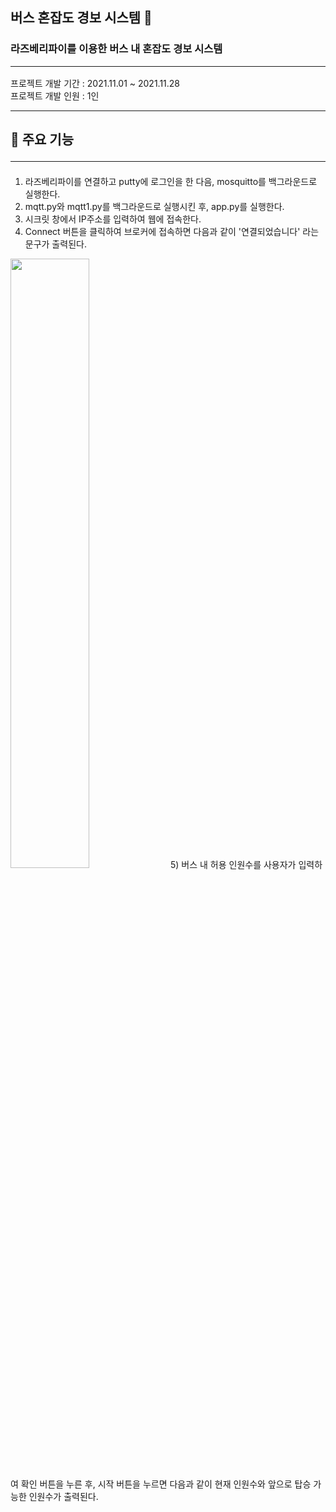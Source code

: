## 버스 혼잡도 경보 시스템 🚨
### 라즈베리파이를 이용한 버스 내 혼잡도 경보 시스템 <hr>

프로젝트 개발 기간 : 2021.11.01 ~ 2021.11.28<br>
프로젝트 개발 인원 : 1인
<hr>

## 📌 주요 기능 <hr>
1) 라즈베리파이를 연결하고 putty에 로그인을 한 다음, mosquitto를 백그라운드로 실행한다.
2) mqtt.py와 mqtt1.py를 백그라운드로 실행시킨 후, app.py를 실행한다.
3) 시크릿 창에서 IP주소를 입력하여 웹에 접속한다.
4) Connect 버튼을 클릭하여 브로커에 접속하면 다음과 같이 '연결되었습니다' 라는 문구가 출력된다.
<img width="50%" src="https://user-images.githubusercontent.com/68533847/208235662-b97103e0-b883-4a20-b65e-d84e510a670d.png">
5) 버스 내 허용 인원수를 사용자가 입력하여 확인 버튼을 누른 후, 시작 버튼을 누르면 다음과 같이 현재 인원수와 앞으로 탑승 가능한 인원수가 출력된다.



